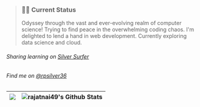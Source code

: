 <blockquote >
  <h3>  🧑‍💻  Current Status</h3>
  <p>Odyssey through the vast and ever-evolving realm of computer science! Trying to find peace in the overwhelming coding chaos. I'm delighted to lend a hand in web development. Currently exploring data science and cloud.</p>
</blockquote>

<h6>Sharing learning on <a href="https://rajatnai.hashnode.dev/">Silver Surfer</a> </h6>
<h6>Find me on <a href="https://twitter.com/rpsilver36">@rpsilver36</a> </h6>
    
| <img src ="https://github-readme-streak-stats.herokuapp.com?user=rajatnai49&theme=monokai-metallian&hide_border=true">  | <img alt="rajatnai49's Github Stats" src="https://denvercoder1-github-readme-stats.vercel.app/api/?username=rajatnai49&show_icons=true&include_all_commits=true&count_private=true&theme=react&hide_border=true&bg_color=1F222E&title_color=F85D7F&icon_color=F8D866"/> |
| -------- | ------- |

